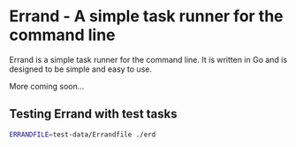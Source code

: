 # Errand - A simple task runner for the command line

Errand is a simple task runner for the command line. It is written in Go and is designed to be simple and easy to use.

More coming soon...

## Testing Errand with test tasks

```sh
ERRANDFILE=test-data/Errandfile ./erd
```